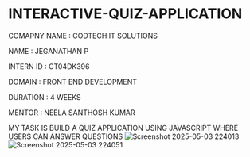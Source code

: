 # INTERACTIVE-QUIZ-APPLICATION

COMAPNY NAME : CODTECH IT SOLUTIONS

NAME : JEGANATHAN P

INTERN ID : CT04DK396

DOMAIN : FRONT END DEVELOPMENT

DURATION : 4 WEEKS

MENTOR : NEELA SANTHOSH KUMAR

MY TASK IS BUILD A QUIZ APPLICATION USING JAVASCRIPT WHERE USERS CAN ANSWER QUESTIONS
![Screenshot 2025-05-03 224013](https://github.com/user-attachments/assets/aff58a96-1d20-4205-9f96-be952ee4becc)
![Screenshot 2025-05-03 224051](https://github.com/user-attachments/assets/6210c75f-12da-4bc0-8686-23bc861c0210)
